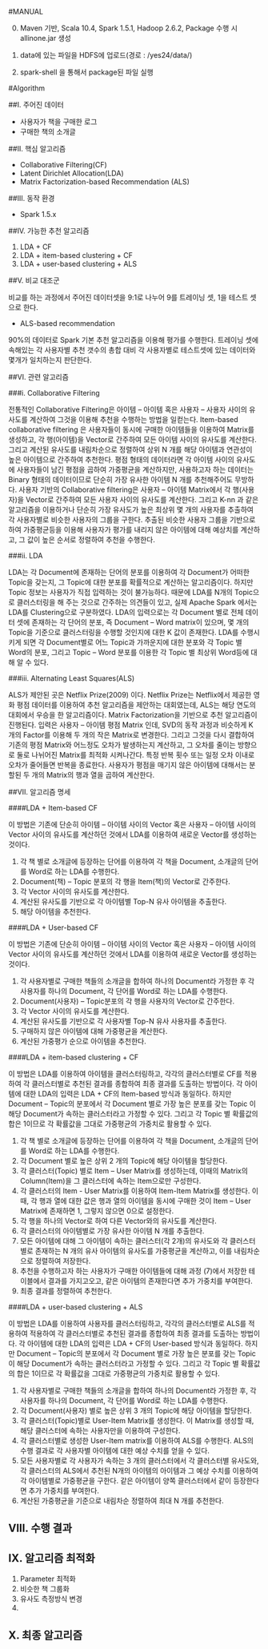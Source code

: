 #MANUAL

0. Maven 기반, Scala 10.4, Spark 1.5.1, Hadoop 2.6.2, Package 수행 시 allinone.jar 생성

1. data에 있는 파일을 HDFS에 업로드(경로 : /yes24/data/)

2. spark-shell 을 통해서 package된 파일 실행
 
 
#Algorithm

##I.	주어진 데이터

-	사용자가 책을 구매한 로그
-	구매한 책의 소개글

##II.	핵심 알고리즘

-	Collaborative Filtering(CF)
-	Latent Dirichlet Allocation(LDA)
-	Matrix Factorization-based Recommendation (ALS)

##III.	동작 환경

-	Spark 1.5.x

##IV.	가능한 추천 알고리즘

1.	LDA + CF
2.	LDA + item-based clustering + CF
3.	LDA + user-based clustering + ALS

##V.	비교 대조군

비교를 하는 과정에서 주어진 데이터셋을 9:1로 나누어 9를 트레이닝 셋, 1을 테스트 셋으로 한다.

-	ALS-based recommendation

90%의 데이터로 Spark 기본 추천 알고리즘을 이용해 평가를 수행한다. 트레이닝 셋에 속해있는 각 사용자별 추천 갯수의 총합 대비 각 사용자별로 테스트셋에 있는 데이터와 몇개가 일치하는지 판단한다.

##VI.	관련 알고리즘

###i.	Collaborative Filtering

전통적인 Collaborative Filtering은 아이템 – 아이템 혹은 사용자 – 사용자 사이의 유사도를 계산하여 그것을 이용해 추천을 수행하는 방법을 일컫는다. Item-based collaborative filtering 은 사용자들이 동시에 구매한 아이템들을 이용하여 Matrix를 생성하고, 각 행(아이템)을 Vector로 간주하여 모든 아이템 사이의 유사도를 계산한다. 그리고 계산된 유사도를 내림차순으로 정렬하여 상위 N 개를 해당 아이템과 연관성이 높은 아이템으로 간주하여 추천한다. 평점 형태의 데이터라면 각 아이템 사이의 유사도에 사용자들이 남긴 평점을 곱하여 가중평균을 계산하지만, 사용하고자 하는 데이터는 Binary 형태의 데이터이므로 단순히 가장 유사한 아이템 N 개를 추천해주어도 무방하다.
사용자 기반의 Collaborative filtering은 사용자 – 아이템 Matrix에서 각 행(사용자)을 Vector로 간주하여 모든 사용자 사이의 유사도를 계산한다. 그리고 K-nn 과 같은 알고리즘을 이용하거나 단순히 가장 유사도가 높은 최상위 몇 개의 사용자를 추출하여 각 사용자별로 비슷한 사용자의 그룹을 구한다. 추출된 비슷한 사용자 그룹을 기반으로 하여 가중평균등을 이용해 사용자가 평가를 내리지 않은 아이템에 대해 예상치를 계산하고, 그 값이 높은 순서로 정렬하여 추천을 수행한다.

###ii.	LDA

LDA는 각 Document에 존재하는 단어의 분포를 이용하여 각 Document가 어떠한 Topic을 갖는지, 그 Topic에 대한 분포를 확률적으로 계산하는 알고리즘이다. 하지만 Topic 정보는 사용자가 직접 입력하는 것이 불가능하다. 때문에 LDA를 N개의 Topic으로 클러스터링을 해 주는 것으로 간주하는 의견들이 있고, 실제 Apache Spark 에서는 LDA를 Clustering으로 구분하였다.
LDA의 입력으로는 각 Document 별로 전체 데이터 셋에 존재하는 각 단어의 분포, 즉 Document – Word matrix이 있으며, 몇 개의 Topic을 기준으로 클러스터링을 수행할 것인지에 대한 K 값이 존재한다. LDA를 수행시키게 되면 각 Document별로 어느 Topic과 가까운지에 대한 분포와 각 Topic 별 Word의 분포, 그리고 Topic – Word 분포를 이용한 각 Topic 별 최상위 Word등에 대해 알 수 있다.

###iii.	Alternating Least Squares(ALS)

ALS가 제안된 곳은 Netflix Prize(2009) 이다. Netflix Prize는 Netflix에서 제공한 영화 평점 데이터를 이용하여 추천 알고리즘을 제안하는 대회였는데, ALS는 해당 연도의 대회에서 우승을 한 알고리즘이다. Matrix Factorization을 기반으로 추천 알고리즘이 진행된다.
입력은 사용자 – 아이템 평점 Matrix 인데, SVD의 동작 과정과 비슷하게 K 개의 Factor를 이용해 두 개의 작은 Matrix로 변경한다. 그리고 그것을 다시 결합하여 기존의 평점 Matrix와 어느정도 오차가 발생하는지 계산하고, 그 오차를 줄이는 방향으로 둘로 나뉘어진 Matrix를 최적화 시켜나간다. 특정 반복 횟수 또는 일정 오차 이내로 오차가 줄어들면 반복을 종료한다. 사용자가 평점을 매기지 않은 아이템에 대해서는 분할된 두 개의 Matrix의 행과 열을 곱하여 계산한다.

##VII.	알고리즘 명세

####LDA + Item-based CF

이 방법은 기존에 단순히 아이템 – 아이템 사이의 Vector 혹은 사용자 – 아이템 사이의 Vector 사이의 유사도를 계산하던 것에서 LDA를 이용하여 새로운 Vector를 생성하는 것이다.

1.	각 책 별로 소개글에 등장하는 단어를 이용하여 각 책을 Document, 소개글의 단어를 Word로 하는 LDA를 수행한다.
2.	Document(책) – Topic 분포의 각 행을 Item(책)의 Vector로 간주한다.
3.	각 Vector 사이의 유사도를 계산한다.
4.	계산된 유사도를 기반으로 각 아이템별 Top-N 유사 아이템을 추출한다.
5.	해당 아이템을 추천한다.

####LDA + User-based CF

이 방법은 기존에 단순히 아이템 – 아이템 사이의 Vector 혹은 사용자 – 아이템 사이의 Vector 사이의 유사도를 계산하던 것에서 LDA를 이용하여 새로운 Vector를 생성하는 것이다.

1.	각 사용자별로 구매한 책들의 소개글을 합하여 하나의 Document라 가정한 후 각 사용자를 하나의 Document, 각 단어를 Word로 하는 LDA를 수행한다.
2.	Document(사용자) – Topic분포의 각 행을 사용자의 Vector로 간주한다.
3.	각 Vector 사이의 유사도를 계산한다.
4.	계산된 유사도를 기반으로 각 사용자별 Top-N 유사 사용자를 추출한다.
5.	구매하지 않은 아이템에 대해 가중평균을 계산한다.
6.	계산된 가중평가 순으로 아이템을 추천한다.

####LDA + item-based clustering + CF

이 방법은 LDA를 이용하여 아이템을 클러스터링하고, 각각의 클러스터별로 CF를 적용하여 각 클러스터별로 추천된 결과를 종합하여 최종 결과를 도출하는 방법이다. 각 아이템에 대한 LDA의 입력은 LDA + CF의 Item-based 방식과 동일하다. 하지만 Document – Topic의 분포에서 각 Document 별로 가장 높은 분포를 갖는 Topic 이 해당 Document가 속하는 클러스터라고 가정할 수 있다. 그리고 각 Topic 별 확률값의 합은 1이므로 각 확률값을 그대로 가중평균의 가중치로 활용할 수 있다.

1.	각 책 별로 소개글에 등장하는 단어를 이용하여 각 책을 Document, 소개글의 단어를 Word로 하는 LDA를 수행한다.
2.	각 Document 별로 높은 상위 2 개의 Topic에 해당 아이템을 할당한다.
3.	각 클러스터(Topic) 별로 Item – User Matrix를 생성하는데, 이때의 Matrix의 Column(Item)을 그 클러스터에 속하는 Item으로만 구성한다.
4.	각 클러스터의 Item - User Matrix를 이용하여 Item-Item Matrix를 생성한다. 이 때, 각 행과 열에 대한 값은 행과 열의 아이템을 동시에 구매한 것이 Item – User Matrix에 존재하면 1, 그렇지 않으면 0으로 설정한다.
5.	각 행을 하나의 Vector로 하여 다른 Vector와의 유사도를 계산한다.
6.	각 클러스터의 아이템별로 가장 유사한 아이템 N 개를 추출한다.
7.	모든 아이템에 대해 그 아이템이 속하는 클러스터(각 2개)의 유사도와 각 클러스터별로 존재하는 N 개의 유사 아이템의 유사도를 가중평균을 계산하고, 이를  내림차순으로 정렬하여 저장한다.
8.	추천을 수행하고자 하는 사용자가 구매한 아이템들에 대해 과정 (7)에서 저장한 테이블에서 결과를 가지고오고, 같은 아이템의 존재한다면 추가 가중치를 부여한다.
9.	최종 결과를 정렬하여 추천한다.

####LDA + user-based clustering + ALS

이 방법은 LDA를 이용하여 사용자를 클러스터링하고, 각각의 클러스터별로 ALS를 적용하여 적용하여 각 클러스터별로 추천된 결과를 종합하여 최종 결과를 도출하는 방법이다. 각 아이템에 대한 LDA의 입력은 LDA + CF의 User-based 방식과 동일하다. 하지만 Document – Topic의 분포에서 각 Document 별로 가장 높은 분포를 갖는 Topic 이 해당 Document가 속하는 클러스터라고 가정할 수 있다. 그리고 각 Topic 별 확률값의 합은 1이므로 각 확률값을 그대로 가중평균의 가중치로 활용할 수 있다.

1.	각 사용자별로 구매한 책들의 소개글을 합하여 하나의 Document라 가정한 후, 각 사용자를 하나의 Document, 각 단어를 Word로 하는 LDA를 수행한다.
2.	각 Document(사용자) 별로 높은 상위 3 개의 Topic에 해당 아이템을 할당한다.
3.	각 클러스터(Topic)별로 User-Item Matrix를 생성한다. 이 Matrix를 생성할 때, 해당 클러스터에 속하는 사용자만을 이용하여 구성한다.
4.	각 클러스터별로 생성한 User-Item matrix를 이용하여 ALS를 수행한다. ALS의 수행 결과로 각 사용자별 아이템에 대한 예상 수치를 얻을 수 있다.
5.	모든 사용자별로 각 사용자가 속하는 3 개의 클러스터에서 각 클러스터별 유사도와, 각 클러스터의 ALS에서 추천된 N개의 아이템의 아이템과 그 예상 수치를 이용하여 각 아이템별로 가중평균을 구한다. 같은 아이템이 양쪽 클러스터에서 같이 등장한다면 추가 가중치를 부여한다.
6.	계산된 가중평균을 기준으로 내림차순 정렬하여 최대 N 개를 추천한다.

## VIII.	수행 결과


## IX.	 알고리즘 최적화

1.	Parameter 최적화
2.	비슷한 책 그룹화
3.	유사도 측정방식 변경
4.	


## X.	최종 알고리즘
